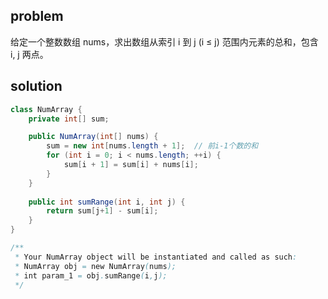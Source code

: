 ## problem
给定一个整数数组  nums，求出数组从索引 i 到 j  (i ≤ j) 范围内元素的总和，包含 i,  j 两点。

## solution
```java
class NumArray {
    private int[] sum;

    public NumArray(int[] nums) {
        sum = new int[nums.length + 1];  // 前i-1个数的和
        for (int i = 0; i < nums.length; ++i) {
            sum[i + 1] = sum[i] + nums[i];
        }
    }
    
    public int sumRange(int i, int j) {
        return sum[j+1] - sum[i];
    }
}

/**
 * Your NumArray object will be instantiated and called as such:
 * NumArray obj = new NumArray(nums);
 * int param_1 = obj.sumRange(i,j);
 */
```